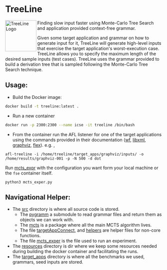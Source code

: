 # TreeLine

<img align="left" src="treeline-logo.png" width=100 alt="TreeLine Logo">
Finding slow input faster using Monte-Carlo Tree Search and application provided context-free grammar. 

Given some target application and grammar on how to generate input for it, TreeLine will generate
high-level inputs that exercise the target application's worst-execution case. TreeLine allows you to
specify the maximum length of the desired sample inputs (test cases). TreeLine uses the grammar
provided to build a derivation tree that is sampled following the Monte-Carlo Tree Search technique.

## Usage:

- Build the Docker image:
```sh
docker build -t treeline:latest .
```

- Run a new container
```sh
docker run -p 2300:2300 --name icse -it treeline /bin/bash
```
- From the container run the AFL listener for one of the target applications using the commands provided in their 
documentation ([wf](target_apps/word-frequency/README.md), [libxml](target_apps/libxml2/README.md), 
[graphviz](target_apps/graphviz/README.md), [flex](target_apps/flex/README.md)).
e.g. , 
```shell
afl-treeline -i /home/treeline/target_apps/graphviz/inputs/ -o /home/results/graphviz-001 -p -N 500 -d dot
```

Run [mcts_expr](src/mcts_exper.py) with the configuration you want form your local machine or the `fse` container itself. 
```shell
python3 mcts_exper.py
```

## Navigational Helper:
- The [src](src) directory is where all source code is stored.
  - The [pygramm](src/pygramm) a submodule to read grammar files and return them as objects we can work with.
  - The [mcts](src/mcts) is a package where all the main MCTS algorithm lives.
  - The file [targetAppConnect](src/targetAppConnect.py), and [helpers](src/helpers.py) are helper files for non-core
  functions.
  - The file [mcts_exper](src/mcts_exper.py) is the file used to run an experiment.
- The [resources](resources) directory is dir where we keep some resources needed during building the docker container
and facilitating the runs.  
- The [target_apps](target_apps) directory is where all the benchmarks we used, grammars, seed inputs are stored.
